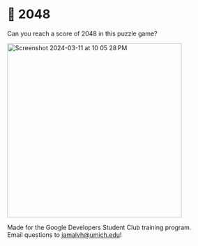 # 🧩 2048
Can you reach a score of 2048 in this puzzle game? 

<img width="400" alt="Screenshot 2024-03-11 at 10 05 28 PM" src="https://github.com/jamalvh/2048/assets/113135025/e420a0ed-6602-4ae3-bf55-f33e9d59fd45">

Made for the Google Developers Student Club training program. 
<br/>Email questions to jamalvh@umich.edu!
